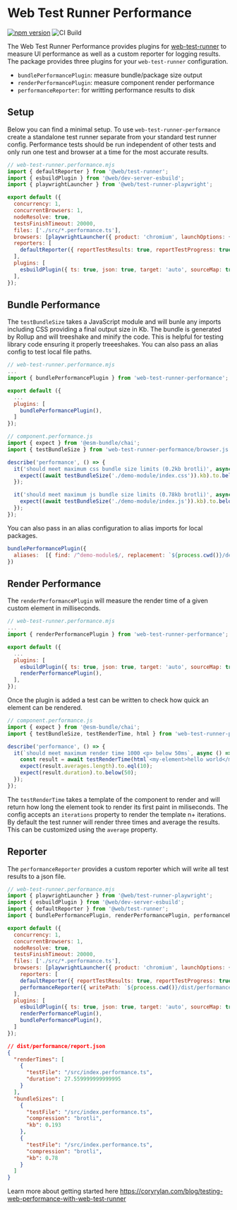 # Web Test Runner Performance

[![npm version](https://badge.fury.io/js/web-test-runner-performance.svg)](https://badge.fury.io/js/web-test-runner-performance) ![CI Build](https://github.com/coryrylan/web-test-runner-performance/actions/workflows/build.yml/badge.svg)

The Web Test Runner Performance provides plugins for [web-test-runner](https://modern-web.dev/docs/test-runner/overview/) to measure UI performance as well as a custom reporter for logging results. The package provides three plugins for your `web-test-runner` configuration.

- `bundlePerformancePlugin`: measure bundle/package size output
- `renderPerformancePlugin`: measure component render performance
- `performanceReporter`: for writting performance results to disk

## Setup

Below you can find a minimal setup. To use `web-test-runner-performance` create a standalone test runner separate from your standard test runner config. Performance tests should be run independent of other tests and only run one test and browser at a time for the most accurate results.

```javascript
// web-test-runner.performance.mjs
import { defaultReporter } from '@web/test-runner';
import { esbuildPlugin } from '@web/dev-server-esbuild';
import { playwrightLauncher } from '@web/test-runner-playwright';

export default ({
  concurrency: 1,
  concurrentBrowsers: 1,
  nodeResolve: true,
  testsFinishTimeout: 20000,
  files: ['./src/*.performance.ts'],
  browsers: [playwrightLauncher({ product: 'chromium', launchOptions: { headless: false } })],
  reporters: [
    defaultReporter({ reportTestResults: true, reportTestProgress: true })
  ],
  plugins: [
    esbuildPlugin({ ts: true, json: true, target: 'auto', sourceMap: true }),
  ],
});
```
## Bundle Performance

The `testBundleSize` takes a JavaScript module and will bunle any imports including CSS providing
a final output size in Kb. The bundle is generated by Rollup and will treeshake and minify the code.
This is helpful for testing library code ensuring it properly treeeshakes.
You can also pass an alias config to test local file paths.

```javascript
// web-test-runner.performance.mjs
...
import { bundlePerformancePlugin } from 'web-test-runner-performance';

export default ({
  ...
  plugins: [
    bundlePerformancePlugin(),
  ]
});
```

```javascript
// component.performance.js
import { expect } from '@esm-bundle/chai';
import { testBundleSize } from 'web-test-runner-performance/browser.js';

describe('performance', () => {
  it('should meet maximum css bundle size limits (0.2kb brotli)', async () => {
    expect((await testBundleSize('./demo-module/index.css')).kb).to.below(0.2);
  });

  it('should meet maximum js bundle size limits (0.78kb brotli)', async () => {
    expect((await testBundleSize('./demo-module/index.js')).kb).to.below(0.8);
  });
});
```

You can also pass in an alias configuration to alias imports for local packages.

```javascript
bundlePerformancePlugin({
  aliases:  [{ find: /^demo-module$/, replacement: `${process.cwd()}/demo-module` }]
})
```

## Render Performance

The `renderPerformancePlugin` will measure the render time of a given custom element in milliseconds.

```javascript
// web-test-runner.performance.mjs
...
import { renderPerformancePlugin } from 'web-test-runner-performance';

export default ({
  ...
  plugins: [
    esbuildPlugin({ ts: true, json: true, target: 'auto', sourceMap: true }),
    renderPerformancePlugin(),
  ],
});
```

Once the plugin is added a test can be written to check how quick an element can be rendered.

```javascript
// component.performance.js
import { expect } from '@esm-bundle/chai';
import { testBundleSize, testRenderTime, html } from 'web-test-runner-performance/browser.js';

describe('performance', () => {
  it(`should meet maximum render time 1000 <p> below 50ms`, async () => {
    const result = await testRenderTime(html`<my-element>hello world</my-element>`, { iterations: 1000, average: 10 });
    expect(result.averages.length).to.eql(10);
    expect(result.duration).to.below(50);
  });
});
```

The `testRenderTime` takes a template of the component to render and will return how long the 
element took to render its first paint in miliseconds. The config accepts an `iterations` property to render
the template n+ iterations. By default the test runner will render three times and
average the results. This can be customized using the `average` property.

## Reporter

The `performanceReporter` provides a custom reporter which will write all test
results to a json file.

```javascript
// web-test-runner.performance.mjs
import { playwrightLauncher } from '@web/test-runner-playwright';
import { esbuildPlugin } from '@web/dev-server-esbuild';
import { defaultReporter } from '@web/test-runner';
import { bundlePerformancePlugin, renderPerformancePlugin, performanceReporter } from 'web-test-runner-performance';

export default ({
  concurrency: 1,
  concurrentBrowsers: 1,
  nodeResolve: true,
  testsFinishTimeout: 20000,
  files: ['./src/*.performance.ts'],
  browsers: [playwrightLauncher({ product: 'chromium', launchOptions: { headless: false } })],
    reporters: [
    defaultReporter({ reportTestResults: true, reportTestProgress: true }),
    performanceReporter({ writePath: `${process.cwd()}/dist/performance` })
  ],
  plugins: [
    esbuildPlugin({ ts: true, json: true, target: 'auto', sourceMap: true }),
    renderPerformancePlugin(),
    bundlePerformancePlugin(),
  ]
});
```

```json
// dist/performance/report.json
{
  "renderTimes": [
    {
      "testFile": "/src/index.performance.ts",
      "duration": 27.559999999999995
    }
  ],
  "bundleSizes": [
    {
      "testFile": "/src/index.performance.ts",
      "compression": "brotli",
      "kb": 0.193
    },
    {
      "testFile": "/src/index.performance.ts",
      "compression": "brotli",
      "kb": 0.78
    }
  ]
}
```

Learn more about getting started here https://coryrylan.com/blog/testing-web-performance-with-web-test-runner